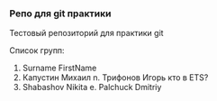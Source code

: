 ### Репо для git практики

Тестовый репозиторий для практики git

Список групп:

1. Surname FirstName
2. Капустин Михаил
n. Трифонов Игорь кто в ETS?
7. Shabashov Nikita
е. Palchuck Dmitriy
